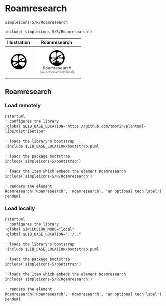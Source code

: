 # Roamresearch


```text
simpleicons-5/R/Roamresearch
```

```text
include('simpleicons-5/R/Roamresearch')
```



| Illustration | Roamresearch |
| :---: | :---: |
| ![illustration for Illustration](../../simpleicons-5/R/Roamresearch.png) | ![illustration for Roamresearch](../../simpleicons-5/R/Roamresearch.Local.png) |




## Roamresearch

### Load remotely
```plantuml
@startuml
' configures the library
!global $LIB_BASE_LOCATION="https://github.com/tmorin/plantuml-libs/distribution"

' loads the library's bootstrap
!include $LIB_BASE_LOCATION/bootstrap.puml

' loads the package bootstrap
include('simpleicons-5/bootstrap')

' loads the Item which embeds the element Roamresearch
include('simpleicons-5/R/Roamresearch')

' renders the element
Roamresearch('Roamresearch', 'Roamresearch', 'an optional tech label')
@enduml
```

### Load locally
```plantuml
@startuml
' configures the library
!global $INCLUSION_MODE="local"
!global $LIB_BASE_LOCATION="../.."

' loads the library's bootstrap
!include $LIB_BASE_LOCATION/bootstrap.puml

' loads the package bootstrap
include('simpleicons-5/bootstrap')

' loads the Item which embeds the element Roamresearch
include('simpleicons-5/R/Roamresearch')

' renders the element
Roamresearch('Roamresearch', 'Roamresearch', 'an optional tech label')
@enduml
```

